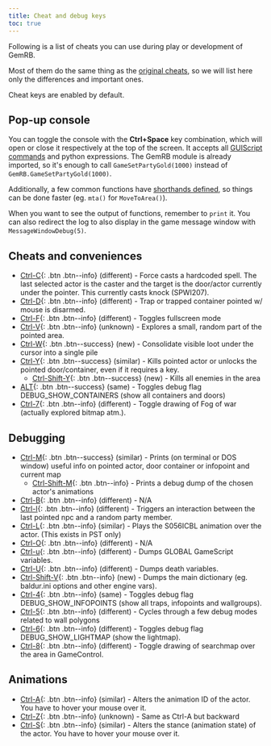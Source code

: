 ```yaml
---
title: Cheat and debug keys
toc: true
---
```


Following is a list of cheats you can use during play or development of
GemRB.

Most of them do the same thing as the [original
cheats](https://gibberlings3.github.io/iesdp/appendices/clua/bg2.htm),
so we will list here only the differences and important ones.

Cheat keys are enabled by default. 

## Pop-up console

You can toggle the console with the **Ctrl+Space** key combination, which will
open or close it respectively at the top of the screen. It accepts all
[GUIScript commands](GUIScript/Functions.md)  and python expressions. The GemRB
module is already imported, so it's enough to call `GameSetPartyGold(1000)`
instead of `GemRB.GameSetPartyGold(1000)`.

Additionally, a few common functions have [shorthands defined](https://github.com/gemrb/gemrb/blob/master/gemrb/GUIScripts/Console.py#L40),
so things can be done faster (eg. `mta()` for `MoveToArea()`).

When you want to see the output of functions, remember to `print` it. You can also redirect
the log to also display in the game message window with `MessageWindowDebug(5)`.

## Cheats and conveniences

  - [Ctrl-C](){: .btn .btn--info} (different) - Force casts a hardcoded spell. The last
    selected actor is the caster and the target is the door/actor
    currently under the pointer. This currently casts knock (SPWI207).
  - [Ctrl-D](){: .btn .btn--info} (different) - Trap or trapped container pointed w/ mouse is
    disarmed.
  - [Ctrl-F](){: .btn .btn--info} (different) - Toggles fullscreen mode
  - [Ctrl-V](){: .btn .btn--info} (unknown) - Explores a small, random part of the pointed
    area.
  - [Ctrl-W](){: .btn .btn--success} (new) - Consolidate visible loot under the cursor into a
    single pile
  - [Ctrl-Y](){: .btn .btn--success} (similar) - Kills pointed actor or unlocks the pointed
    door/container, even if it requires a key.
    - [Ctrl-Shift-Y](){: .btn .btn--success} (new) - Kills all enemies in the area
  - [ALT](){: .btn .btn--success} (same) - Toggles debug flag DEBUG\_SHOW\_CONTAINERS (show all
    containers and doors)
  - [Ctrl-7](){: .btn .btn--info} (different) - Toggle drawing of Fog of war (actually explored
    bitmap atm.).

## Debugging

  - [Ctrl-M](){: .btn .btn--success} (similar) - Prints (on terminal or DOS window) useful info
    on pointed actor, door container or infopoint and current map
    - [Ctrl-Shift-M](){: .btn .btn--info} - Prints a debug dump of the chosen actor's animations
  - [Ctrl-B](){: .btn .btn--info} (different) - N/A
  - [Ctrl-I](){: .btn .btn--info} (different) - Triggers an interaction between the last
    pointed npc and a random party member.
  - [Ctrl-L](){: .btn .btn--info} (similar) - Plays the S056ICBL animation over the actor.
    (This exists in PST only)
  - [Ctrl-O](){: .btn .btn--info} (different) - N/A
  - [Ctrl-u](){: .btn .btn--info} (different) - Dumps GLOBAL GameScript variables.
  - [Ctrl-U](){: .btn .btn--info} (different) - Dumps death variables.
  - [Ctrl-Shift-V](){: .btn .btn--info} (new) - Dumps the main dictionary (eg. baldur.ini options and other engine vars).
  - [Ctrl-4](){: .btn .btn--info} (same) - Toggles debug flag DEBUG\_SHOW\_INFOPOINTS (show all
    traps, infopoints and wallgroups).
  - [Ctrl-5](){: .btn .btn--info} (different) - Cycles through a few debug modes related to wall polygons
  - [Ctrl-6](){: .btn .btn--info} (different) - Toggles debug flag DEBUG\_SHOW\_LIGHTMAP (show
    the lightmap).
  - [Ctrl-8](){: .btn .btn--info} (different) - Toggle drawing of searchmap over the area in
    GameControl.

## Animations

  - [Ctrl-A](){: .btn .btn--info} (similar) - Alters the animation ID of the actor. You have to
    hover your mouse over it.
  - [Ctrl-Z](){: .btn .btn--info} (unknown) - Same as Ctrl-A but backward
  - [Ctrl-S](){: .btn .btn--info} (similar) - Alters the stance (animation state) of the actor.
    You have to hover your mouse over it.
